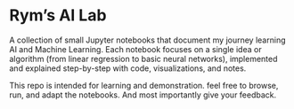 # Rym’s AI Lab

A collection of small Jupyter notebooks that document my journey learning AI and Machine Learning.
Each notebook focuses on a single idea or algorithm (from linear regression to basic neural networks),
implemented and explained step-by-step with code, visualizations, and notes.

This repo is intended for learning and demonstration.
feel free to browse, run, and adapt the notebooks. And most importantly give your feedback.
